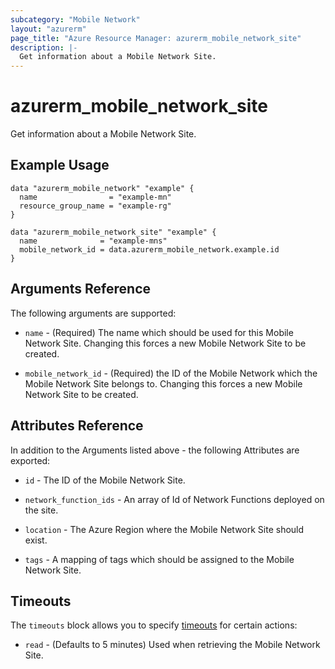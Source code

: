 ```yaml
---
subcategory: "Mobile Network"
layout: "azurerm"
page_title: "Azure Resource Manager: azurerm_mobile_network_site"
description: |-
  Get information about a Mobile Network Site.
---
```


# azurerm_mobile_network_site

Get information about a Mobile Network Site.

## Example Usage

```hcl
data "azurerm_mobile_network" "example" {
  name                = "example-mn"
  resource_group_name = "example-rg"
}

data "azurerm_mobile_network_site" "example" {
  name              = "example-mns"
  mobile_network_id = data.azurerm_mobile_network.example.id
}
```

## Arguments Reference

The following arguments are supported:

* `name` - (Required) The name which should be used for this Mobile Network Site. Changing this forces a new Mobile Network Site to be created.

* `mobile_network_id` - (Required) the ID of the Mobile Network which the Mobile Network Site belongs to. Changing this forces a new Mobile Network Site to be created.

## Attributes Reference

In addition to the Arguments listed above - the following Attributes are exported:

* `id` - The ID of the Mobile Network Site.

* `network_function_ids` - An array of Id of Network Functions deployed on the site.

* `location` - The Azure Region where the Mobile Network Site should exist.

* `tags` - A mapping of tags which should be assigned to the Mobile Network Site.

## Timeouts

The `timeouts` block allows you to specify [timeouts](https://www.terraform.io/docs/configuration/resources.html#timeouts) for certain actions:

* `read` - (Defaults to 5 minutes) Used when retrieving the Mobile Network Site.
